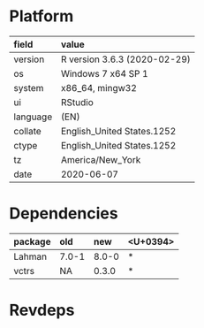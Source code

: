 # Platform

|field    |value                        |
|:--------|:----------------------------|
|version  |R version 3.6.3 (2020-02-29) |
|os       |Windows 7 x64 SP 1           |
|system   |x86_64, mingw32              |
|ui       |RStudio                      |
|language |(EN)                         |
|collate  |English_United States.1252   |
|ctype    |English_United States.1252   |
|tz       |America/New_York             |
|date     |2020-06-07                   |

# Dependencies

|package |old   |new   |<U+0394>  |
|:-------|:-----|:-----|:--|
|Lahman  |7.0-1 |8.0-0 |*  |
|vctrs   |NA    |0.3.0 |*  |

# Revdeps

